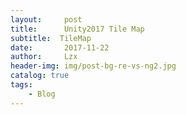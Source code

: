 ```yaml
---
layout:     post
title:      Unity2017 Tile Map
subtitle:  TileMap
date:       2017-11-22
author:     Lzx
header-img: img/post-bg-re-vs-ng2.jpg
catalog: true
tags:
    - Blog
---
```

